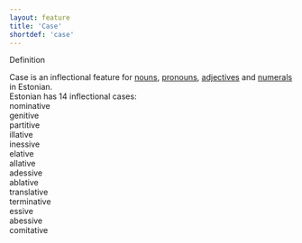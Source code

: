 ```yaml
---
layout: feature
title: 'Case'
shortdef: 'case'
---
```

Definition


Case is an inflectional feature for [nouns](u-pos/NOUN), [pronouns](u-pos/PRON), [adjectives](u-pos/ADJ) and [numerals](u-pos/NUM) in Estonian.<br/>
Estonian has 14 inflectional cases:<br/>
nominative<br/>
genitive<br/>
partitive<br/>
illative<br/>
inessive<br/>
elative<br/>
allative<br/>
adessive<br/>
ablative<br/>
translative<br/>
terminative<br/>
essive<br/>
abessive<br/>
comitative
<!-- Interlanguage links updated Út zář 29 20:23:06 CEST 2020 -->
